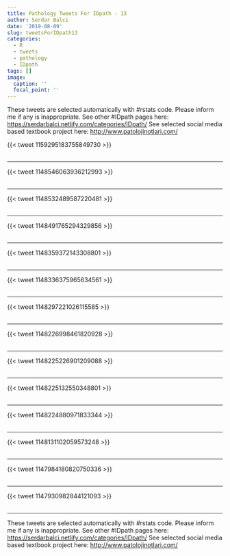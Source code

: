 ```yaml
---
title: Pathology Tweets For IDpath - 13
author: Serdar Balci
date: '2019-08-09'
slug: tweetsForIDpath13
categories:
  - R
  - tweets
  - pathology
  - IDpath
tags: []
image:
  caption: ''
  focal_point: ''
---
```



These tweets are selected automatically with #rstats code. Please inform me if any is inappropriate.
See other #IDpath pages here: https://serdarbalci.netlify.com/categories/IDpath/ 
See selected social media based textbook project here: http://www.patolojinotlari.com/

{{< tweet 1159295183755849730 >}}
<br>
<br>
<hr>
{{< tweet 1148546063936212993 >}}
<br>
<br>
<hr>
{{< tweet 1148532489587220481 >}}
<br>
<br>
<hr>
{{< tweet 1148491765294329856 >}}
<br>
<br>
<hr>
{{< tweet 1148359372143308801 >}}
<br>
<br>
<hr>
{{< tweet 1148336375965634561 >}}
<br>
<br>
<hr>
{{< tweet 1148297221026115585 >}}
<br>
<br>
<hr>
{{< tweet 1148226998461820928 >}}
<br>
<br>
<hr>
{{< tweet 1148225226901209088 >}}
<br>
<br>
<hr>
{{< tweet 1148225132550348801 >}}
<br>
<br>
<hr>
{{< tweet 1148224880971833344 >}}
<br>
<br>
<hr>
{{< tweet 1148131102059573248 >}}
<br>
<br>
<hr>
{{< tweet 1147984180820750336 >}}
<br>
<br>
<hr>
{{< tweet 1147930982844121093 >}}
<br>
<br>
<hr>


These tweets are selected automatically with #rstats code. Please inform me if any is inappropriate.
See other #IDpath pages here: https://serdarbalci.netlify.com/categories/IDpath/ 
See selected social media based textbook project here: http://www.patolojinotlari.com/
